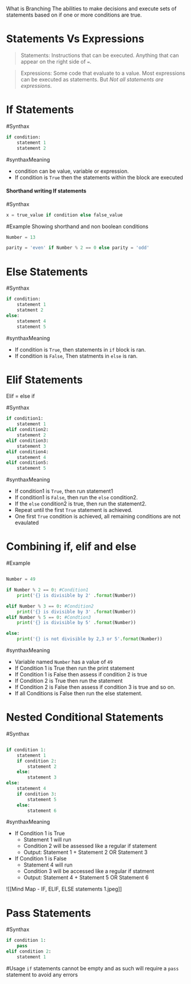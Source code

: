 What is Branching
	The abilities to make decisions and execute sets of statements based on if one or more conditions are true. 


# Statements Vs Expressions
> Statements: Instructions that can be executed. Anything that can appear on the right side of `=`. 

> Expressions: Some code that evaluate to a value. Most expressions can be executed as statements. But *Not all statements are expressions*. 
# If Statements 
#Synthax
```python
if condition:
	statement 1
	statement 2
```

#synthaxMeaning
+ condition can be value, variable or expression.
+ If condition is `True` then the statements within the block are executed 


#### Shorthand writing If statements
#Synthax 
```python
x = true_value if condition else false_value
```

#Example  Showing shorthand and non boolean conditions
```python
Number = 13

parity = 'even' if Number % 2 == 0 else parity = 'odd'
```
# Else Statements 
#Synthax 
```python
if condition:
	statement 1
	statment 2
else:
	statement 4
	statement 5
```

#synthaxMeaning 
+ If condition  is `True`, then statements in `if` block is ran.
+ If condition is `False`, Then statments in `else` is ran. 

# Elif Statements 
Elif = else if 

#Synthax 
```python 
if condition1: 
	statement 1 
elif condition2:
	statement 2
elif condition3:
	statement 3
elif condition4:
	statement 4
elif condition5:
	statement 5
```

#synthaxMeaning 
+ If condition1 is `True`, then run statement1
+ If condition1 is `False`, then run the `else` condition2. 
+ If the `else` condition2 is true, then run the statement2.
+ Repeat until the first `True` statement is achieved. 
+ One first `True` condition is achieved, all remaining conditions are not evaulated 


# Combining if, elif and else 
#Example
```python

Number = 49

if Number % 2 == 0: #Condition1
	print('{} is divisible by 2' .format(Number))

elif Number % 3 == 0: #Condition2
	print('{} is divisible by 3' .format(Number))
elif Number % 5 == 0: #Condtion3
	print('{} is divisible by 5' .format(Number))

else:
	print('{} is not divisible by 2,3 or 5'.format(Number))
```

#synthaxMeaning 
+ Variable named `Number` has a value of `49`
+ If Condition 1 is True then run the print statement
+ If Condition 1 is False then assess if condition 2 is true
+ If Condition 2 is True then run the statement
+ If Condition 2 is False then assess if condition 3 is true and so on.
+ If all Conditions is False then run the else statement.


# Nested Conditional Statements 
#Synthax 
```python 

if condition 1: 
	statement 1
	if condition 2:
		statement 2 
	else:
		statement 3
else:
	statement 4
	if condition 3:
		statement 5
	else:
		statement 6
```

#synthaxMeaning 
+ If Condition 1 is True
	+ Statement 1 will run 
	+ Condition 2 will be assessed like a regular if statement
	+ Output: Statement 1 + Statement 2 OR Statement 3
+ If Condition 1 is False
	+ Statement 4 will run 
	+ Condition 3 will be accessed like a regular if statment
	+ Output: Statement 4 + Statement 5 OR Statement 6


![[Mind Map - IF, ELIF, ELSE statements 1.jpeg]]


# Pass Statements 
#Synthax 
```python
if condition 1:
	pass
elif condition 2:
	statement 1
```

#Usage
`if` statements cannot be empty and as such will require a `pass` statement to avoid any errors




